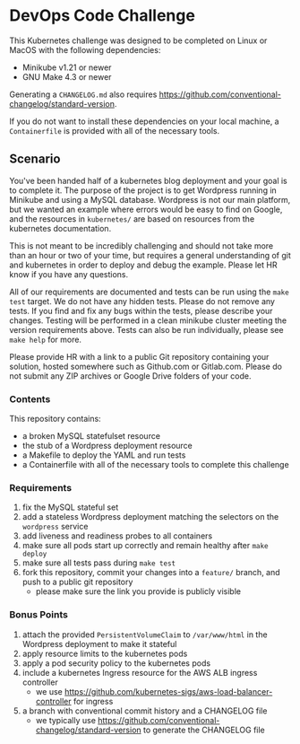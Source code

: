 # DevOps Code Challenge

This Kubernetes challenge was designed to be completed on Linux or MacOS with the following dependencies:

 - Minikube v1.21 or newer
 - GNU Make 4.3 or newer

Generating a `CHANGELOG.md` also requires https://github.com/conventional-changelog/standard-version.

If you do not want to install these dependencies on your local machine, a `Containerfile` is provided with
all of the necessary tools.

## Scenario

You've been handed half of a kubernetes blog deployment and your goal is to complete it. The purpose of the
project is to get Wordpress running in Minikube and using a MySQL database. Wordpress is not our main platform,
but we wanted an example where errors would be easy to find on Google, and the resources in `kubernetes/` are
based on resources from the kubernetes documentation.

This is not meant to be incredibly challenging and should not take more than an hour or two of your time, but
requires a general understanding of git and kubernetes in order to deploy and debug the example. Please let
HR know if you have any questions.

All of our requirements are documented and tests can be run using the `make test` target. We do not have any
hidden tests. Please do not remove any tests. If you find and fix any bugs within the tests,
please describe your changes. Testing will be performed in a clean minikube cluster meeting the
version requirements above. Tests can also be run individually, please see `make help` for more.

Please provide HR with a link to a public Git repository containing your solution, hosted somewhere
such as Github.com or Gitlab.com. Please do not submit any ZIP archives or Google Drive folders of your code.

### Contents

This repository contains:

- a broken MySQL statefulset resource
- the stub of a Wordpress deployment resource
- a Makefile to deploy the YAML and run tests
- a Containerfile with all of the necessary tools to complete this challenge

### Requirements

1. fix the MySQL stateful set
2. add a stateless Wordpress deployment matching the selectors on the `wordpress` service
3. add liveness and readiness probes to all containers
4. make sure all pods start up correctly and remain healthy after `make deploy`
5. make sure all tests pass during `make test`
6. fork this repository, commit your changes into a `feature/` branch, and push to a public git repository
    - please make sure the link you provide is publicly visible

### Bonus Points

1. attach the provided `PersistentVolumeClaim` to `/var/www/html` in the Wordpress deployment to make it stateful
2. apply resource limits to the kubernetes pods
3. apply a pod security policy to the kubernetes pods
4. include a kubernetes Ingress resource for the AWS ALB ingress controller
    - we use https://github.com/kubernetes-sigs/aws-load-balancer-controller for ingress
5. a branch with conventional commit history and a CHANGELOG file
    - we typically use https://github.com/conventional-changelog/standard-version to generate the CHANGELOG file
